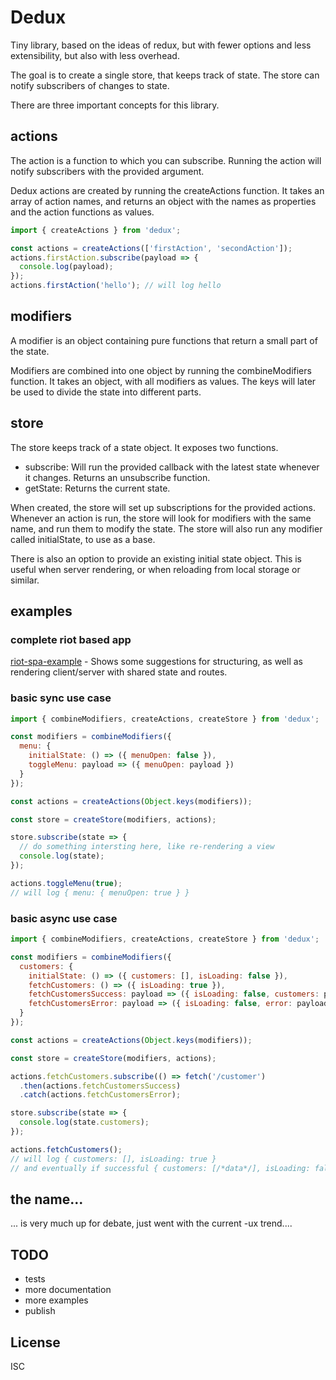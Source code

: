 # Dedux

Tiny library, based on the ideas of redux, but with fewer options and less extensibility, but also with less overhead.

The goal is to create a single store, that keeps track of state. The store can notify subscribers of changes to state.

There are three important concepts for this library.

## actions
The action is a function to which you can subscribe. Running the action will notify subscribers with the provided argument.

Dedux actions are created by running the createActions function. It takes an array of action names, and returns an object with the names as properties and the action functions as values.
```js
import { createActions } from 'dedux';

const actions = createActions(['firstAction', 'secondAction']);
actions.firstAction.subscribe(payload => {
  console.log(payload);
});
actions.firstAction('hello'); // will log hello
```

## modifiers
A modifier is an object containing pure functions that return a small part of the state.

Modifiers are combined into one object by running the combineModifiers function. It takes an object, with all modifiers as values. The keys will later be used to divide the state into different parts.

## store
The store keeps track of a state object. It exposes two functions.
* subscribe: Will run the provided callback with the latest state whenever it changes. Returns an unsubscribe function.
* getState: Returns the current state.

When created, the store will set up subscriptions for the provided actions. Whenever an action is run, the store will look for modifiers with the same name, and run them to modify the state. The store will also run any modifier called initialState, to use as a base.

There is also an option to provide an existing initial state object. This is useful when server rendering, or when reloading from local storage or similar.

## examples

### complete riot based app
[riot-spa-example](https://github.com/jsannerstedt/riot-spa-example) - Shows some suggestions for structuring, as well as rendering client/server with shared state and routes.


### basic sync use case
```js
import { combineModifiers, createActions, createStore } from 'dedux';

const modifiers = combineModifiers({
  menu: {
    initialState: () => ({ menuOpen: false }),
    toggleMenu: payload => ({ menuOpen: payload })
  }
});

const actions = createActions(Object.keys(modifiers));

const store = createStore(modifiers, actions);

store.subscribe(state => {
  // do something intersting here, like re-rendering a view
  console.log(state);
});

actions.toggleMenu(true);
// will log { menu: { menuOpen: true } }
```


### basic async use case
```js
import { combineModifiers, createActions, createStore } from 'dedux';

const modifiers = combineModifiers({
  customers: {
    initialState: () => ({ customers: [], isLoading: false }),
    fetchCustomers: () => ({ isLoading: true }),
    fetchCustomersSuccess: payload => ({ isLoading: false, customers: payload }),
    fetchCustomersError: payload => ({ isLoading: false, error: payload })
  }
});

const actions = createActions(Object.keys(modifiers));

const store = createStore(modifiers, actions);

actions.fetchCustomers.subscribe(() => fetch('/customer')
  .then(actions.fetchCustomersSuccess)
  .catch(actions.fetchCustomersError);

store.subscribe(state => {
  console.log(state.customers);
});

actions.fetchCustomers();
// will log { customers: [], isLoading: true }
// and eventually if successful { customers: [/*data*/], isLoading: false }
```

## the name...
... is very much up for debate, just went with the current -ux trend....

## TODO
* tests
* more documentation
* more examples
* publish

## License
ISC
